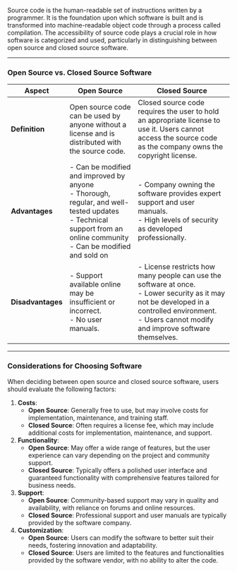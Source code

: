Source code is the human-readable set of instructions written by a programmer. It is the foundation upon which software is built and is transformed into machine-readable object code through a process called compilation. The accessibility of source code plays a crucial role in how software is categorized and used, particularly in distinguishing between open source and closed source software.

---
### **Open Source vs. Closed Source Software**

|**Aspect**|**Open Source**|**Closed Source**|
|---|---|---|
|**Definition**|Open source code can be used by anyone without a license and is distributed with the source code.|Closed source code requires the user to hold an appropriate license to use it. Users cannot access the source code as the company owns the copyright license.|
|**Advantages**|- Can be modified and improved by anyone  <br>- Thorough, regular, and well-tested updates  <br>- Technical support from an online community  <br>- Can be modified and sold on|- Company owning the software provides expert support and user manuals.  <br>- High levels of security as developed professionally.|
|**Disadvantages**|- Support available online may be insufficient or incorrect.  <br>- No user manuals.|- License restricts how many people can use the software at once.  <br>- Lower security as it may not be developed in a controlled environment.  <br>- Users cannot modify and improve software themselves.|

---
### **Considerations for Choosing Software**
When deciding between open source and closed source software, users should evaluate the following factors:
1. **Costs**:
    - **Open Source**: Generally free to use, but may involve costs for implementation, maintenance, and training staff.
    - **Closed Source**: Often requires a license fee, which may include additional costs for implementation, maintenance, and support.
2. **Functionality**:
    - **Open Source**: May offer a wide range of features, but the user experience can vary depending on the project and community support.
    - **Closed Source**: Typically offers a polished user interface and guaranteed functionality with comprehensive features tailored for business needs.
3. **Support**:
    - **Open Source**: Community-based support may vary in quality and availability, with reliance on forums and online resources.
    - **Closed Source**: Professional support and user manuals are typically provided by the software company.
4. **Customization**:
    - **Open Source**: Users can modify the software to better suit their needs, fostering innovation and adaptability.
    - **Closed Source**: Users are limited to the features and functionalities provided by the software vendor, with no ability to alter the code.